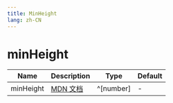 ```yaml
---
title: MinHeight
lang: zh-CN
---
```


# minHeight

| Name               | Description      | Type                         | Default |
|--------------------|------------------|------------------------------| ------- |
| minHeight         |[MDN 文档](http://developer.mozilla.org/zh-CN/docs/Web/CSS/min-height) | ^[number]|  - |

